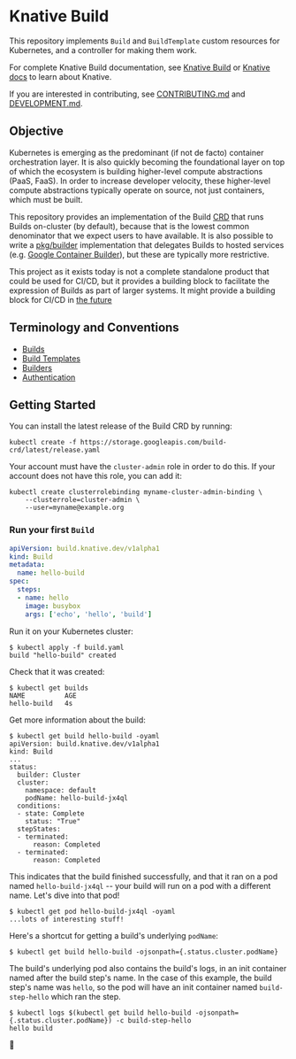 # Knative Build

This repository implements `Build` and `BuildTemplate` custom resources
for Kubernetes, and a controller for making them work.

For complete Knative Build documentation, see [Knative Build](https://github.com/knative/docs/tree/master/build) or [Knative docs](https://github.com/knative/docs) to learn about Knative.

If you are interested in contributing, see
[CONTRIBUTING.md](./CONTRIBUTING.md) and [DEVELOPMENT.md](./DEVELOPMENT.md).

## Objective

Kubernetes is emerging as the predominant (if not de facto) container
orchestration layer. It is also quickly becoming the foundational layer on top
of which the ecosystem is building higher-level compute abstractions (PaaS,
FaaS). In order to increase developer velocity, these higher-level compute
abstractions typically operate on source, not just containers, which must be
built.

This repository provides an implementation of the Build [CRD](
https://kubernetes.io/docs/concepts/api-extension/custom-resources/) that runs
Builds on-cluster (by default), because that is the lowest common denominator
that we expect users to have available. It is also possible to write a
[pkg/builder](./pkg/builder)
implementation that delegates Builds to hosted services (e.g. [Google Container
Builder](./pkg/builder/google)), but
these are typically more restrictive.

This project as it exists today is not a complete standalone product that could
be used for CI/CD, but it provides a building block to facilitate the
expression of Builds as part of larger systems. It might provide a building
block for CI/CD in [the future](./roadmap-2018.md)

## Terminology and Conventions

* [Builds](https://github.com/knative/docs/blob/master/build/builds.md)
* [Build Templates](https://github.com/knative/docs/blob/master/build/build-templates.md)
* [Builders](https://github.com/knative/docs/blob/master/build/builder-contract.md)
* [Authentication](https://github.com/knative/docs/blob/master/build/auth.md)

## Getting Started

You can install the latest release of the Build CRD by running:
```shell
kubectl create -f https://storage.googleapis.com/build-crd/latest/release.yaml
```

Your account must have the `cluster-admin` role in order to do this. If your
account does not have this role, you can add it:

```
kubectl create clusterrolebinding myname-cluster-admin-binding \
    --clusterrole=cluster-admin \
    --user=myname@example.org
```

### Run your first `Build`

```yaml
apiVersion: build.knative.dev/v1alpha1
kind: Build
metadata:
  name: hello-build
spec:
  steps:
  - name: hello
    image: busybox
    args: ['echo', 'hello', 'build']
```

Run it on your Kubernetes cluster:

```shell
$ kubectl apply -f build.yaml
build "hello-build" created
```

Check that it was created:

```shell
$ kubectl get builds
NAME          AGE
hello-build   4s
```

Get more information about the build:

```shell
$ kubectl get build hello-build -oyaml
apiVersion: build.knative.dev/v1alpha1
kind: Build
...
status:
  builder: Cluster
  cluster:
    namespace: default
    podName: hello-build-jx4ql
  conditions:
  - state: Complete
    status: "True"
  stepStates:
  - terminated:
      reason: Completed
  - terminated:
      reason: Completed
```

This indicates that the build finished successfully, and that it ran on a
pod named `hello-build-jx4ql` -- your build will run on a pod with a
different name. Let's dive into that pod!

```shell
$ kubectl get pod hello-build-jx4ql -oyaml
...lots of interesting stuff!
```

Here's a shortcut for getting a build's underlying `podName`:

```shell
$ kubectl get build hello-build -ojsonpath={.status.cluster.podName}
```

The build's underlying pod also contains the build's logs, in an init
container named after the build step's name. In the case of this example, the
build step's name was `hello`, so the pod will have an init container named
`build-step-hello` which ran the step.

```shell
$ kubectl logs $(kubectl get build hello-build -ojsonpath={.status.cluster.podName}) -c build-step-hello
hello build
```

:tada:
